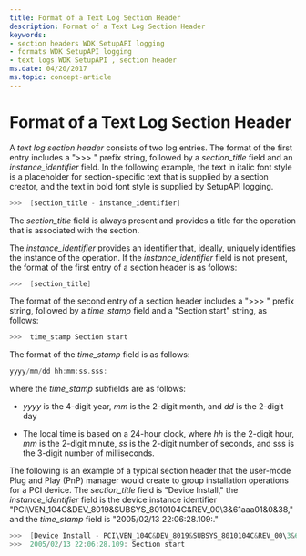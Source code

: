 ```yaml
---
title: Format of a Text Log Section Header
description: Format of a Text Log Section Header
keywords:
- section headers WDK SetupAPI logging
- formats WDK SetupAPI logging
- text logs WDK SetupAPI , section header
ms.date: 04/20/2017
ms.topic: concept-article
---
```


# Format of a Text Log Section Header


A *text log section header* consists of two log entries. The format of the first entry includes a "&gt;&gt;&gt; " prefix string, followed by a *section_title* field and an *instance_identifier* field. In the following example, the text in italic font style is a placeholder for section-specific text that is supplied by a section creator, and the text in bold font style is supplied by SetupAPI logging.

```cpp
>>>  [section_title - instance_identifier] 
```

The *section_title* field is always present and provides a title for the operation that is associated with the section.

The *instance_identifier* provides an identifier that, ideally, uniquely identifies the instance of the operation. If the *instance_identifier* field is not present, the format of the first entry of a section header is as follows:

```cpp
>>>  [section_title] 
```

The format of the second entry of a section header includes a "&gt;&gt;&gt; " prefix string, followed by a *time_stamp* field and a "Section start" string, as follows:

```cpp
>>>  time_stamp Section start
```

The format of the *time_stamp* field is as follows:

```cpp
yyyy/mm/dd hh:mm:ss.sss:
```

where the *time_stamp* subfields are as follows:

-   *yyyy* is the 4-digit year, *mm* is the 2-digit month, and *dd* is the 2-digit day

-   The local time is based on a 24-hour clock, where *hh* is the 2-digit hour, *mm* is the 2-digit minute, *ss* is the 2-digit number of seconds, and sss is the 3-digit number of milliseconds.

The following is an example of a typical section header that the user-mode Plug and Play (PnP) manager would create to group installation operations for a PCI device. The *section_title* field is "Device Install," the *instance_identifier* field is the device instance identifier "PCI\\VEN_104C&DEV_8019&SUBSYS_8010104C&REV_00\\3&61aaa01&0&38," and the *time_stamp* field is "2005/02/13 22:06:28.109:."

```cpp
>>>  [Device Install - PCI\VEN_104C&DEV_8019&SUBSYS_8010104C&REV_00\3&61aaa01&0&38]
>>>  2005/02/13 22:06:28.109: Section start
```

 

 





